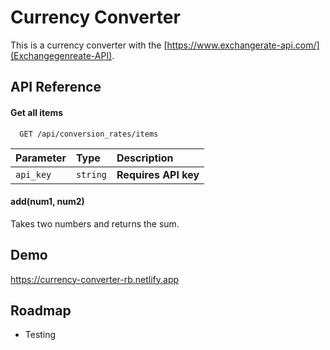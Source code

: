 
# Currency Converter

This is a currency converter with the [https://www.exchangerate-api.com/](Exchangegenreate-API).  


## API Reference

#### Get all items

```http
  GET /api/conversion_rates/items
```

| Parameter | Type     | Description                |
| :-------- | :------- | :------------------------- |
| `api_key` | `string` | **Requires API key** |



#### add(num1, num2)

Takes two numbers and returns the sum.


## Demo

https://currency-converter-rb.netlify.app


## Roadmap

- Testing
 
